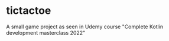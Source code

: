 # tictactoe
A small game project as seen in Udemy course "Complete Kotlin development masterclass 2022"